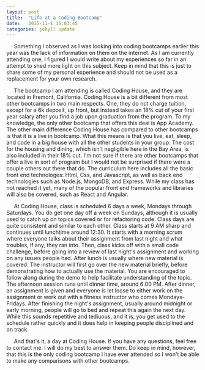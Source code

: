 ```yaml
---
layout: post
title:  "Life at a Coding Bootcamp"
date:   2015-11-1 16:03:45
categories: jekyll update
---
```

&nbsp;&nbsp;&nbsp;&nbsp; Something I observed as I was looking into coding bootcamps earlier this year was the lack of information on them on the internet. As I am currently attending one, I figured I would write about my experiences so far in an attempt to shed more light on this subject. Keep in mind that this is just to share some of my personal experience and should not be used as a replacement for your own research. 

&nbsp;&nbsp;&nbsp;&nbsp; The bootcamp I am attending is called Coding House, and they are located in Fremont, California. Coding House is a bit different from most other bootcamps in two main respects. One, they do not charge tuition, except for a 6k deposit,  up front, but instead takes an 18% cut of your first year salary after you find a job upon graduation from the program. To my knowledge, the only other bootcamp that offers this deal is App Academy. The other main difference Coding House has compared to other bootcamps is that it is a live in bootcamp. What this means is that you live, eat, sleep, and code in a big house with all the other students in your group. The cost for the housing and dining, which isn't negligible here in the Bay Area, is also included in their 18% cut. I'm not sure if there are other bootcamps that offer a live in sort of program but I would not be surprised if there were a couple others out there that do. The curriculum here includes all the basic front end technologes: Html, Css, and Javascript, as well as back end technologies such as Node.js, MongoDB, and Express. While my class has not reached it yet, many of the popular front end frameworks and libraries will also be covered, such as React and Angular. 

&nbsp;&nbsp;&nbsp;&nbsp; At Coding House, class is scheduled 6 days a week, Mondays through Saturdays. You do get one day off a week on Sundays, although it is usually used to catch up on topics covered or for refactoring code. Class days are quite consistent and similar to each other. Class starts at 9 AM sharp and continues until lunchtime around 12:30. It starts with a morning scrum where everyone talks about their assignment from last night and what troubles, if any, they ran into. Then, class kicks off with a small code challenge, before going into a review of last night's assignment and working on any issues people had. After lunch is usually where new material is covered. The instructor will first go over the new material briefly, before demonstrating how to actually use the material. You are encouraged to follow along during the demo to help facilitate understanding of the topic. The afternoon session runs until dinner time, around 6:00 PM. After dinner, an assignment is given and everyone is let loose to either work on the assignment or work out with a fitness instructor who comes Mondays-Fridays. After finishing the night's assignment, usually around midnight or early morning, people will go to bed and repeat this again the next day. While this sounds repetitive and tediuous, and it is, you get used to the schedule rather quickly and it does help in keeping people disciplined and on track. 

&nbsp;&nbsp;&nbsp;&nbsp; And that's it, a day at Coding House. If you have any questions, feel free to contact me. I will do my best to answer them. Do keep in mind, however, that this is the only coding bootcamp I have ever attended so I won't be able to make any comparisons with other bootcamps. 